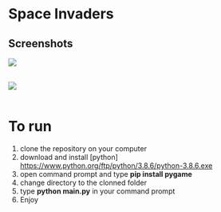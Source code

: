 # Space Invaders

## Screenshots

![](assets/1.jpg)
    <br>
    <br>

![](assets/2.jpg)
    <br>
    <br>



# To run
1. clone the repository on your computer
2. download and install [python] https://www.python.org/ftp/python/3.8.6/python-3.8.6.exe
3. open command prompt and type **pip install pygame**
4. change directory to the clonned folder
5. type **python main.py** in your command prompt
6. Enjoy
